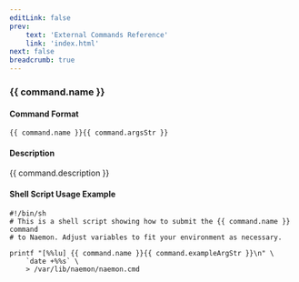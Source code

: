 ```yaml
---
editLink: false
prev:
    text: 'External Commands Reference'
    link: 'index.html'
next: false
breadcrumb: true
---
```


<script setup>
const command = {"args":[{"name":"host_name","type":"host"},{"name":"check_time","type":"timestamp"}],"name":"SCHEDULE_HOST_SVC_CHECKS","description":"Schedules the next active check of all services on a particular host at 'check_time'. The 'check_time' argument is specified in time_t format (seconds since the UNIX epoch). Note that the services may not actually be checked at the time you specify. This could occur for a number of reasons: active checks are disabled on a program-wide or service-specific basis, the services are already scheduled to be checked at an earlier time, etc. If you want to force the service checks to occur at the time you specify, look at the SCHEDULE_FORCED_HOST_SVC_CHECKS command.","classes":["host","service"],"argsStr":";host_name;check_time","exampleArgStr":";host1;1478648441"};
</script>

<h3>{{ command.name }}</h3>

#### Command Format

`{{ command.name }}{{ command.argsStr }}`

#### Description

{{ command.description }}

#### Shell Script Usage Example

```sh-vue
#!/bin/sh
# This is a shell script showing how to submit the {{ command.name }} command
# to Naemon. Adjust variables to fit your environment as necessary.

printf "[%%lu] {{ command.name }}{{ command.exampleArgStr }}\n" \
    `date +%%s` \
    > /var/lib/naemon/naemon.cmd
```
